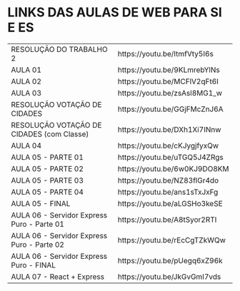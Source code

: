 

<h1>LINKS DAS AULAS DE WEB PARA SI E ES</h1>

<table>
	<tr>
		<td>
			RESOLUÇÃO DO TRABALHO 2
		</td>
		<td>
			https://youtu.be/ItmfVty5I6s
		</td>
	</tr>
	<tr>
		<td>
			AULA 01
		</td>
		<td>
			https://youtu.be/9KLmrebYlNs
		</td>
	</tr>
	<tr>
		<td>
			AULA 02
		</td>
		<td>
			https://youtu.be/MCFlV2qFt6I
		</td>
	</tr>
	<tr>
		<td>
			AULA 03
		</td>
		<td>
			https://youtu.be/zsAsl8MG1_w
		</td>
	</tr>
	<tr>
		<td>
			RESOLUÇÃO VOTAÇÃO DE CIDADES
		</td>
		<td>
			https://youtu.be/GGjFMcZnJ6A
		</td>
	</tr>
	<tr>
		<td>
			RESOLUÇÃO VOTAÇÃO DE CIDADES (com Classe)
		</td>
		<td>
			https://youtu.be/DXh1Xi7INnw
		</td>
	</tr>
	<tr>
		<td>
			AULA 04
		</td>
		<td>
			https://youtu.be/cKJygjfyxQw
		</td>
	</tr>
	<tr>
		<td>
			AULA 05 - PARTE 01
		</td>
		<td>
			https://youtu.be/uTGQ5J4ZRgs
		</td>
	</tr>
	<tr>
		<td>
			AULA 05 - PARTE 02
		</td>
		<td>
			https://youtu.be/6w0KJ9DO8KM
		</td>
	</tr>
	<tr>
		<td>
			AULA 05 - PARTE 03
		</td>
		<td>
			https://youtu.be/NZ83flGr4do
		</td>
	</tr>
	<tr>
		<td>
			AULA 05 - PARTE 04
		</td>
		<td>
			https://youtu.be/ans1sTxJxFg
		</td>
	</tr>
	<tr>
		<td>
			AULA 05 - FINAL
		</td>
		<td>
			https://youtu.be/aLGSHo3keSE
		</td>
	</tr>
	<tr>
		<td>
			AULA 06 - Servidor Express Puro - Parte 01
		</td>
		<td>
			https://youtu.be/A8tSyor2RTI
		</td>
	</tr>
	<tr>
		<td>
			AULA 06 - Servidor Express Puro - Parte 02
		</td>
		<td>
			https://youtu.be/rEcCgTZkWQw
		</td>
	</tr>
	<tr>
		<td>
			AULA 06 - Servidor Express Puro - FINAL
		</td>
		<td>
			https://youtu.be/pUegq6xZ96k
		</td>
	</tr>
	<tr>
		<td>
			AULA 07 - React + Express
		</td>
		<td>
			https://youtu.be/JkGvGmI7vds
		</td>
	</tr>
</table>

  



